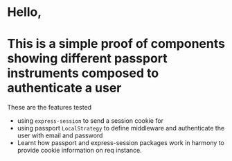 # Hello,

# This is a simple proof of components showing different passport instruments composed to authenticate a user

These are the features tested

* using `express-session` to send a session cookie for
* using passport `LocalStrategy` to define middleware and authenticate the user with email and password
* Learnt how passport and express-session packages work in harmony to provide cookie information on req instance.
